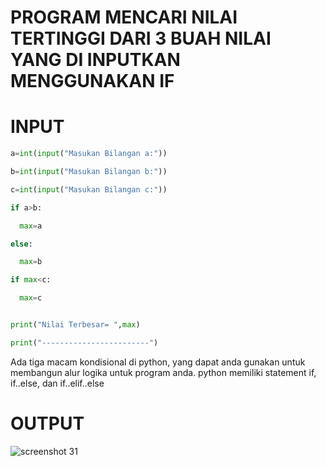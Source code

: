 # PROGRAM MENCARI NILAI TERTINGGI DARI 3 BUAH NILAI YANG DI INPUTKAN MENGGUNAKAN IF
# INPUT
```python
a=int(input("Masukan Bilangan a:"))

b=int(input("Masukan Bilangan b:"))

c=int(input("Masukan Bilangan c:"))

if a>b:

  max=a

else:

  max=b

if max<c:

  max=c


print("Nilai Terbesar= ",max)

print("------------------------")
```


Ada tiga macam kondisional di python, yang dapat anda gunakan untuk membangun alur logika untuk program anda. python memiliki statement if, if..else, dan if..elif..else


# OUTPUT
![screenshot 31](https://user-images.githubusercontent.com/46512670/52549778-86a32b80-2e07-11e9-80ee-4a69290e8786.png)

